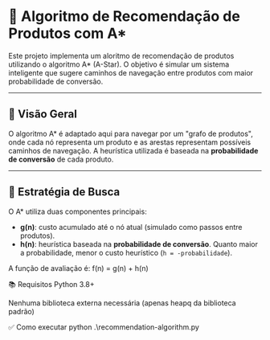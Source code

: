# 🛒 Algoritmo de Recomendação de Produtos com A\*

Este projeto implementa um aloritmo de recomendação de produtos utilizando o algoritmo A\* (A-Star). O objetivo é simular um sistema inteligente que sugere caminhos de navegação entre produtos com maior probabilidade de conversão.

---

## 🚀 Visão Geral

O algoritmo A\* é adaptado aqui para navegar por um "grafo de produtos", onde cada nó representa um produto e as arestas representam possíveis caminhos de navegação. A heurística utilizada é baseada na **probabilidade de conversão** de cada produto.

---

## 🧠 Estratégia de Busca

O A\* utiliza duas componentes principais:

- **g(n)**: custo acumulado até o nó atual (simulado como passos entre produtos).
- **h(n)**: heurística baseada na **probabilidade de conversão**. Quanto maior a probabilidade, menor o custo heurístico (`h = -probabilidade`).

A função de avaliação é: f(n) = g(n) + h(n)

📚 Requisitos
Python 3.8+

Nenhuma biblioteca externa necessária (apenas heapq da biblioteca padrão)


✅ Como executar
python .\recommendation-algorithm.py      
